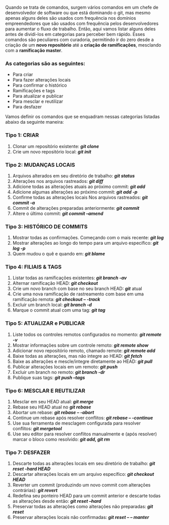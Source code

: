 Quando se trata de comandos, surgem vários comandos em um chefe de desenvolvedor de software ou que está dominando o git, mas mesmo apenas alguns deles são usados com frequência nos domínios empreendedores que são usados com frequência pelos desenvolvedores para aumentar o fluxo de trabalho. Então, aqui vamos listar alguns deles antes de dividi-los em categorias para perceber bem rápido. Esses comandos são peculiares com curadoria, permitindo ir do zero desde a criação de um **novo repositório** até a **criação de ramificações**, mesclando com a **ramificação master**.

### **As categorias são as seguintes:**

- Para criar
- Para fazer alterações locais
- Para confirmar o histórico
- Ramificações e tags
- Para atualizar e publicar
- Para mesclar e reutilizar
- Para desfazer

Vamos definir os comandos que se enquadram nessas categorias listadas abaixo da seguinte maneira:

### **Tipo 1:** CRIAR

1. Clonar um repositório existente: **_git clone_**
2. Crie um novo repositório local: **_git init_**

### **Tipo 2:** MUDANÇAS LOCAIS

1. Arquivos alterados em seu diretório de trabalho: **_git status_**
2. Alterações nos arquivos rastreados: **_git diff_**
3. Adicione todas as alterações atuais ao próximo commit: **_git add_**
4. Adicione algumas alterações ao próximo commit: **_git add -p_**
5. Confirme todas as alterações locais Nos arquivos rastreados: **_git commit -a_**
6. Commit de alterações preparadas anteriormente: **_git commit_**
7. Altere o último commit: **_git commit –amend_**

### **Tipo 3:** HISTÓRICO DE COMMITS

1. Mostrar todas as confirmações. Começando com o mais recente: **_git log_**
2. Mostrar alterações ao longo do tempo para um arquivo específico: **_git log -p_**
3. Quem mudou o quê e quando em: **_git blame_**

### **Tipo 4:** FILIAIS & TAGS

1. Listar todas as ramificações existentes: **_git branch -av_**
2. Alternar ramificação HEAD: **_git checkout_**
3. Crie um novo branch com base no seu branch HEAD: **_git_** atual
4. Crie uma nova ramificação de rastreamento com base em uma ramificação remota: **_git checkout – -track_**
5. Excluir um branch local: **_git branch -d_**
6. Marque o commit atual com uma tag: **_git tag_**

### **Tipo 5:** ATUALIZAR e PUBLICAR

1. Liste todos os controles remotos configurados no momento: **_git remote -v_**
2. Mostrar informações sobre um controle remoto: **_git remote show_**
3. Adicionar novo repositório remoto, chamado remote: **_git remote add_**
4. Baixe todas as alterações, mas não integre ao HEAD: **_git fetch_**
5. Baixe as alterações e mescle/integre diretamente ao HEAD: **_git pull_**
6. Publicar alterações locais em um remoto: **_git push_**
7. Excluir um branch no remoto: **_git branch -dr_**
8. Publique suas tags: **_git push –tags_**

### **Tipo 6:** MESCLAR E REUTILIZAR

1. Mesclar em seu HEAD atual: **_git merge_**
2. Rebase seu HEAD atual no **_git rebase_**
3. Abortar um rebase: **_git rebase – -abort_**
4. Continue um rebase após resolver conflitos: **_git rebase – -continue_**
5. Use sua ferramenta de mesclagem configurada para resolver conflitos: **_git mergetool_**
6. Use seu editor para resolver conflitos manualmente e (após resolver) marcar o bloco como resolvido: **_git add, git rm_**

### **Tipo 7:** DESFAZER

1. Descarte todas as alterações locais em seu diretório de trabalho: **_git reset -hard HEAD_**
2. Descartar alterações locais em um arquivo específico: **_git checkout HEAD_**
3. Reverter um commit (produzindo um novo commit com alterações contrárias): **_git revert_**
4. Redefina seu ponteiro HEAD para um commit anterior e descarte todas as alterações desde então: **_git reset –hard_**
5. Preservar todas as alterações como alterações não preparadas: **_git reset_**
6. Preservar alterações locais não confirmadas: **_git reset – – manter_**



